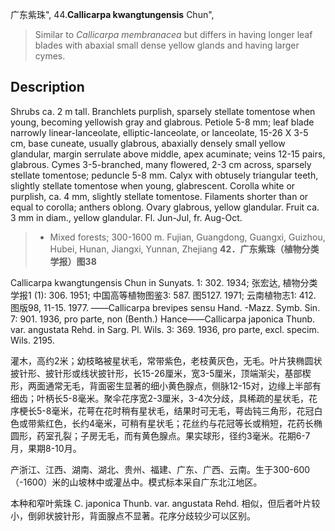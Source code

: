 广东紫珠",
44.**Callicarpa kwangtungensis** Chun",

> Similar to *Callicarpa membranacea* but differs in having longer leaf blades with abaxial small dense yellow glands and having larger cymes.

## Description
Shrubs ca. 2 m tall. Branchlets purplish, sparsely stellate tomentose when young, becoming yellowish gray and glabrous. Petiole 5-8 mm; leaf blade narrowly linear-lanceolate, elliptic-lanceolate, or lanceolate, 15-26 X  3-5 cm, base cuneate, usually glabrous, abaxially densely small yellow glandular, margin serrulate above middle, apex acuminate; veins 12-15 pairs, glabrous. Cymes 3-5-branched, many flowered, 2-3 cm across, sparsely stellate tomentose; peduncle 5-8 mm. Calyx with obtusely triangular teeth, slightly stellate tomentose when young, glabrescent. Corolla white or purplish, ca. 4 mm, slightly stellate tomentose. Filaments shorter than or equal to corolla; anthers oblong. Ovary glabrous, yellow glandular. Fruit ca. 3 mm in diam., yellow glandular. Fl. Jun-Jul, fr. Aug-Oct.

> * Mixed forests; 300-1600 m. Fujian, Guangdong, Guangxi, Guizhou, Hubei, Hunan, Jiangxi, Yunnan, Zhejiang
**42．广东紫珠（植物分类学报）图38**

Callicarpa kwangtungensis Chun in Sunyats. 1: 302. 1934; 张宏达, 植物分类学报1 (1): 306. 1951; 中国高等植物图鉴3: 587. 图5127. 1971; 云南植物志1: 412. 图版98, 11-15. 1977. ——Callicarpa brevipes sensu Hand. -Mazz. Symb. Sin. 7: 901. 1936, pro parte, non (Benth.) Hance——Callicarpa japonica Thunb. var. angustata Rehd. in Sarg. Pl. Wils. 3: 369. 1936, pro parte, excl. specim. Wils. 2195.

灌木，高约2米；幼枝略被星状毛，常带紫色，老枝黄灰色，无毛。叶片狭椭圆状披针形、披针形或线状披针形，长15-26厘米，宽3-5厘米，顶端渐尖，基部楔形，两面通常无毛，背面密生显著的细小黄色腺点，侧脉12-15对，边缘上半部有细齿；叶柄长5-8毫米。聚伞花序宽2-3厘米，3-4次分歧，具稀疏的星状毛，花序梗长5-8毫米，花萼在花时稍有星状毛，结果时可无毛，萼齿钝三角形，花冠白色或带紫红色，长约4毫米，可稍有星状毛；花丝约与花冠等长或稍短，花药长椭圆形，药室孔裂；子房无毛，而有黄色腺点。果实球形，径约3毫米。花期6-7月，果期8-10月。

产浙江、江西、湖南、湖北、贵州、福建、广东、广西、云南。生于300-600（-1600）米的山坡林中或灌丛中。模式标本采自广东北江地区。

本种和窄叶紫珠 C. japonica Thunb. var. angustata Rehd. 相似，但后者叶片较小，倒卵状披针形，背面腺点不显著。花序分歧较少可以区别。

